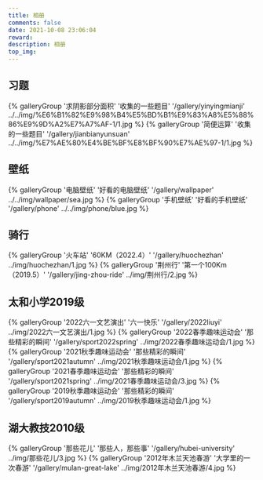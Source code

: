 ```yaml
---
title: 相册
comments: false
date: 2021-10-08 23:06:04
reward:
description: 相册
top_img:
---
```

<style>
.page-title {
    display: none;
  }
</style>
## 习题

<div class="gallery-group-main">
{% galleryGroup '求阴影部分面积' '收集的一些题目' '/gallery/yinyingmianji' ../../img/%E6%B1%82%E9%98%B4%E5%BD%B1%E9%83%A8%E5%88%86%E9%9D%A2%E7%A7%AF-1/1.jpg %}
{% galleryGroup '简便运算' '收集的一些题目' '/gallery/jianbianyunsuan' ../../img/%E7%AE%80%E4%BE%BF%E8%BF%90%E7%AE%97-1/1.jpg %}
</div>

## 壁纸

<div class="gallery-group-main">
{% galleryGroup '电脑壁纸' '好看的电脑壁纸' '/gallery/wallpaper' ../../img/wallpaper/sea.jpg %}
{% galleryGroup '手机壁纸' '好看的手机壁纸' '/gallery/phone' ../../img/phone/blue.jpg %}
</div>

## 骑行

<div class="gallery-group-main">
{% galleryGroup '火车站' '60KM（2022.4）' '/gallery/huochezhan' ../img/huochezhan/1.jpg %}
{% galleryGroup '荆州行' '第一个100Km（2019.5）' '/gallery/jing-zhou-ride' ../img/荆州行/2.jpg %}
</div>



## 太和小学2019级

<div class="gallery-group-main">
{% galleryGroup '2022六一文艺演出' '六一快乐' '/gallery/2022liuyi' ../img/2022六一文艺演出/1.jpg %}
{% galleryGroup '2022春季趣味运动会' '那些精彩的瞬间' '/gallery/sport2022spring' ../img/2022春季趣味运动会/1.jpg %}
{% galleryGroup '2021秋季趣味运动会' '那些精彩的瞬间' '/gallery/sport2021autumn' ../img/2021秋季趣味运动会/1.jpg %}
{% galleryGroup '2021春季趣味运动会' '那些精彩的瞬间' '/gallery/sport2021spring' ../img/2021春季趣味运动会/3.jpg %}
{% galleryGroup '2019秋季趣味运动会' '那些精彩的瞬间' '/gallery/sport2019autumn' ../img/2019秋季趣味运动会/1.jpg %}
</div>


## 湖大教技2010级

<div class="gallery-group-main">
{% galleryGroup '那些花儿' '那些人，那些事' '/gallery/hubei-university' ../img/那些花儿/3.jpg %}
{% galleryGroup '2012年木兰天池春游' '大学里的一次春游' '/gallery/mulan-great-lake' ../img/2012年木兰天池春游/4.jpg %}
</div>
